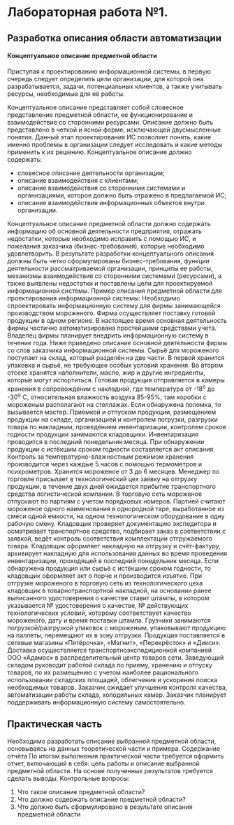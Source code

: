 # Лабораторная работа №1.

## Разработка описания области автоматизации

#### Концептуальное описание предметной области

Приступая к проектированию информационной системы, в первую очередь следует определить цели организации, для которой она разрабатывается, задачи, потенциальных клиентов, а также учитывать ресурсы, необходимые для её работы.

Концептуальное описание представляет собой словесное представление предметной области, ее функционирование и взаимодействие со сторонними ресурсами. Описание должно быть представлено в четкой и ясной форме, исключающей двусмысленные понятия. Данный этап проектирования ИС позволяет понять, какие именно проблемы в организации следует исследовать и какие методы применить к их решению. Концептуальное описание должно содержать:

- словесное описание деятельности организации;
- описание взаимодействия с клиентами;
- описание взаимодействия со сторонними системами и организациями, которое должно быть отражено в предлагаемой ИС;
- описание взаимодействия информационных объектов внутри организации.

Концептуальное описание предметной области должно содержать информацию об основной деятельности предприятия, отражать недостатки, которые необходимо исправить с помощью ИС, и пожелания заказчика (бизнес-требования), которые необходимо удовлетворить. В результате разработки концептуального описания должны быть четко сформулированы бизнес-требования, функции деятельности рассматриваемой организации, принципы ее работы, механизмы взаимодействия со сторонними системами (ресурсами), а также выявлены недостатки и поставлены цели для проектируемой информационной системы. 
Пример описания предметной области для проектирования информационной системы: 
Необходимо спроектировать информационную систему для фирмы занимающейся производством мороженого. 
Фирма осуществляет поставку готовой продукции в одном регионе. 
В настоящее время основная деятельность фирмы частично автоматизирована простейшими средствами учета.
Владелец фирмы планирует внедрить информационную систему в течение года. 
Ниже приведено описание основной деятельности фирмы со слов заказчика информационной системы. 
Сырьё для мороженого поступает на склад, который разделён на две части. В первой хранится упаковка и сырьё, не требующее особых условий хранения. Во втором отсеке хранятся наполнители, масло, жир и другие ингредиенты, которые могут испортиться. Готовая продукция отправляется в камеры хранения в сопровождении с накладной, где температура от -18<sup>o</sup> до -30<sup>o</sup> С, относительная влажность воздуха 85-95%, там коробки с мороженым располагают на стеллажах. Если обнаружена поломка, то вызывается мастер. Приемкой и отпуском продукции, размещением продукции на складе, организацией и контролем погрузки, разгрузки товара по накладным, проведением инвентаризации, контролем сроков годности продукции занимаются кладовщики. Инвентаризация проводится в последний понедельник месяца. При обнаружении продукции с истёкшим сроком годности составляется акт списания. Контроль за температурно-влажностным режимом хранения производится через каждые 5 часов с помощью термометров и психрометров. Хранится мороженое от 3 до 6 месяцев. Менеджер по торговле присылает в технологический цех заявку на отгрузку продукции, в течение двух дней ожидается прибытие транспортного средства логистической компании. В торговую сеть мороженое отпускают по партиям с учетом порядковых номеров. Партией считают мороженое одного наименования в однородной таре, выработанное из смеси одной емкости, на одном технологическом оборудование в одну рабочую смену. Кладовщик проверяет документацию экспедитора и осматривает транспортное средство, подбирает заказ в соответствии с заявкой, ведёт контроль соответствия комплектации отгружаемого товара. Кладовщик оформляет накладную на отгрузку и счёт-фактуру, архивирует накладную для использования данных во время проведения инвентаризации, проходящей в последний понедельник месяца. Если обнаружена продукция или сырьё с истёкшим сроком годности, то кладовщик оформляет акт о порче и производится изъятие. При отгрузке мороженого в торговую сеть из технологического цеха кладовщик в товарнотранспортной накладной, на основании ранее выписанного удостоверения о качестве ставит штампы, в котором указывается № удостоверения о качестве, № действующих технологических условий, которому соответствует качество мороженого, дату и время поставки штампа. Грузчики занимаются погрузкой/разгрузкой упаковок с мороженым, упаковывают продукцию на паллеты, перемещают их в зону отгрузки. Продукция поставляется в сетевые магазины «Пятёрочка», «Магнит», «Перекрёсток» и «Дикси». Доставка осуществляется транспортноэкспедиционной компанией ООО «Адамос» в распределительный центр товаров сети. Заведующий складом руководит работой склада по приему, хранению и отпуску товаров, по их размещению с учетом наиболее рационального использования складских площадей, облегчения и ускорения поиска необходимых товаров.
Заказчик ожидает улучшения контроля качества, автоматизации работы склада, холодильных камер.
Заказчик планирует поддерживать информационную систему самостоятельно. 

## Практическая часть

Необходимо разработать описание выбранной предметной области, основываясь на данных теоретической части и примера. Содержание отчёта По итогам выполнения практической части требуется оформить отчет, включающий в себя: цель работы и описание выбранной предметной области. На основе полученных результатов требуется сделать выводы. Контрольные вопросы:

1. Что такое описание предметной области?
2. Что должно содержать описание предметной области?
3. Что должно быть сформулировано в результате описания предметной области